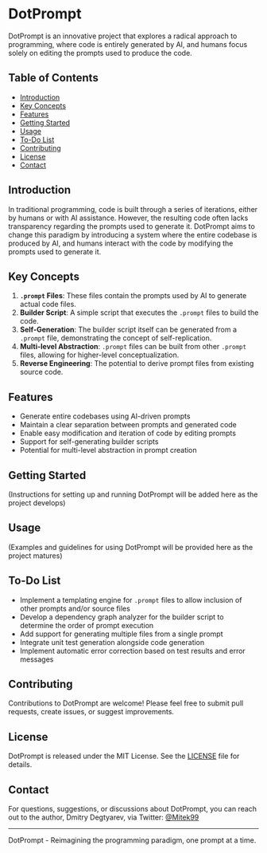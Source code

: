# DotPrompt

DotPrompt is an innovative project that explores a radical approach to programming, where code is entirely generated by AI, and humans focus solely on editing the prompts used to produce the code.

## Table of Contents

- [Introduction](#introduction)
- [Key Concepts](#key-concepts)
- [Features](#features)
- [Getting Started](#getting-started)
- [Usage](#usage)
- [To-Do List](#to-do-list)
- [Contributing](#contributing)
- [License](#license)
- [Contact](#contact)

## Introduction

In traditional programming, code is built through a series of iterations, either by humans or with AI assistance. However, the resulting code often lacks transparency regarding the prompts used to generate it. DotPrompt aims to change this paradigm by introducing a system where the entire codebase is produced by AI, and humans interact with the code by modifying the prompts used to generate it.

## Key Concepts

1. **`.prompt` Files**: These files contain the prompts used by AI to generate actual code files.
2. **Builder Script**: A simple script that executes the `.prompt` files to build the code.
3. **Self-Generation**: The builder script itself can be generated from a `.prompt` file, demonstrating the concept of self-replication.
4. **Multi-level Abstraction**: `.prompt` files can be built from other `.prompt` files, allowing for higher-level conceptualization.
5. **Reverse Engineering**: The potential to derive prompt files from existing source code.

## Features

- Generate entire codebases using AI-driven prompts
- Maintain a clear separation between prompts and generated code
- Enable easy modification and iteration of code by editing prompts
- Support for self-generating builder scripts
- Potential for multi-level abstraction in prompt creation

## Getting Started

(Instructions for setting up and running DotPrompt will be added here as the project develops)

## Usage

(Examples and guidelines for using DotPrompt will be provided here as the project matures)

## To-Do List

- Implement a templating engine for `.prompt` files to allow inclusion of other prompts and/or source files
- Develop a dependency graph analyzer for the builder script to determine the order of prompt execution
- Add support for generating multiple files from a single prompt
- Integrate unit test generation alongside code generation
- Implement automatic error correction based on test results and error messages

## Contributing

Contributions to DotPrompt are welcome! Please feel free to submit pull requests, create issues, or suggest improvements.

## License

DotPrompt is released under the MIT License. See the [LICENSE](LICENSE) file for details.

## Contact

For questions, suggestions, or discussions about DotPrompt, you can reach out to the author, Dmitry Degtyarev, via Twitter: [@Mitek99](https://twitter.com/Mitek99)

---

DotPrompt - Reimagining the programming paradigm, one prompt at a time.